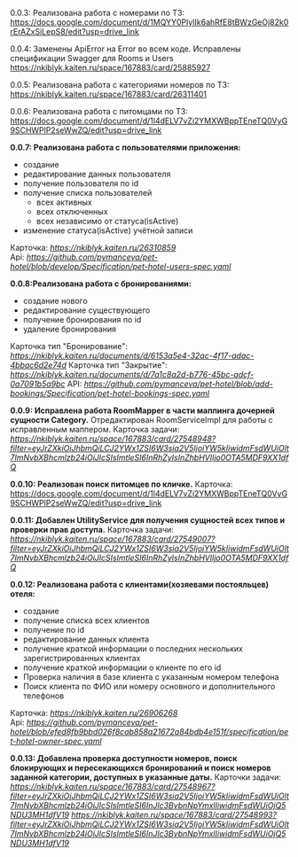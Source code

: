 0.0.3:
Реализована работа с номерами по ТЗ:
https://docs.google.com/document/d/1MQYY0PlyIIk6ahRfE8tBWzGeOj82k0rErAZxSiLepS8/edit?usp=drive_link

0.0.4:
Заменены ApiError на Error во всем коде. Исправлены спецификации Swagger для Rooms и Users
https://nkiblyk.kaiten.ru/space/167883/card/25885927

0.0.5:
Реализована работа с категориями номеров по ТЗ:
https://nkiblyk.kaiten.ru/space/167883/card/26311401

0.0.6:
Реализована работа с питомцами по ТЗ:
https://docs.google.com/document/d/1l4dELV7vZi2YMXWBppTEneTQ0VyG9SCHWPlP2seWwZQ/edit?usp=drive_link

**0.0.7: Реализована работа с пользователями приложения:**
- создание
- редактирование данных пользователя
- получение пользователя по id
- получение списка пользователей
    - всех активных
    - всех отключенных
    - всех независимо от статуса(isActive)
- изменение статуса(isActive) учётной записи

Карточка: *<https://nkiblyk.kaiten.ru/26310859>*  
Api: *<https://github.com/pymanceva/pet-hotel/blob/develop/Specification/pet-hotel-users-spec.yaml>*

**0.0.8:Реализована работа с бронированиями:**
- создание нового
- редактирование существующего
- получение бронирования по id
- удаление бронирования

Карточка тип "Бронирование": *<https://nkiblyk.kaiten.ru/documents/d/6153a5e4-32ac-4f17-adac-4bbac6d2e74d>*
Карточка тип "Закрытие": *<https://nkiblyk.kaiten.ru/documents/d/7a1c8a2d-b776-45bc-adcf-0a7091b5a9bc>*
API: *<https://github.com/pymanceva/pet-hotel/blob/add-bookings/Specification/pet-hotel-bookings-spec.yaml>*

**0.0.9: Исправлена работа RoomMapper в части маппинга дочерней сущности Category.**
Отредактирован RoomServiceImpl для работы с исправленным маппером.
Карточка задачи: *<https://nkiblyk.kaiten.ru/space/167883/card/27548948?filter=eyJrZXkiOiJhbmQiLCJ2YWx1ZSI6W3sia2V5IjoiYW5kIiwidmFsdWUiOlt7ImNvbXBhcmlzb24iOiJlcSIsImtleSI6InRhZyIsInZhbHVlIjo0OTA5MDF9XX1dfQ>*

**0.0.10: Реализован поиск питомцев по кличке.**
Карточка: https://docs.google.com/document/d/1l4dELV7vZi2YMXWBppTEneTQ0VyG9SCHWPlP2seWwZQ/edit?usp=drive_link

**0.0.11: Добавлен UtilityService для получения сущностей всех типов и проверки прав доступа.**
Карточка задачи: *<https://nkiblyk.kaiten.ru/space/167883/card/27549007?filter=eyJrZXkiOiJhbmQiLCJ2YWx1ZSI6W3sia2V5IjoiYW5kIiwidmFsdWUiOlt7ImNvbXBhcmlzb24iOiJlcSIsImtleSI6InRhZyIsInZhbHVlIjo0OTA5MDF9XX1dfQ>*

**0.0.12: Реализована работа с клиентами(хозяевами постояльцев) отеля:**
- создание
- получение списка всех клиентов
- получение по id
- редактирование данных клиента
- получение краткой информации о последних нескольких зарегистрированных клиентах
- получение краткой информации о клиенте по его id
- Проверка наличия в базе клиента с указанным номером телефона
- Поиск клиента по ФИО или номеру основного и дополнительного телефонов

Карточка: *<https://nkiblyk.kaiten.ru/26906268>*  
Api: *<https://github.com/pymanceva/pet-hotel/blob/efed8fb9bbd026f8cab858a21672a84bdb4e151f/specification/pet-hotel-owner-spec.yaml>*

**0.0.13: Добавлена проверка доступности номеров, поиск блокирующих и пересекающихся бронирований 
и поиск номеров заданной категории, доступных в указанные даты.**
Карточки задачи: *https://nkiblyk.kaiten.ru/space/167883/card/27548967?filter=eyJrZXkiOiJhbmQiLCJ2YWx1ZSI6W3sia2V5IjoiYW5kIiwidmFsdWUiOlt7ImNvbXBhcmlzb24iOiJlcSIsImtleSI6InJlc3BvbnNpYmxlIiwidmFsdWUiOjQ5NDU3MH1dfV19*
*https://nkiblyk.kaiten.ru/space/167883/card/27548993?filter=eyJrZXkiOiJhbmQiLCJ2YWx1ZSI6W3sia2V5IjoiYW5kIiwidmFsdWUiOlt7ImNvbXBhcmlzb24iOiJlcSIsImtleSI6InJlc3BvbnNpYmxlIiwidmFsdWUiOjQ5NDU3MH1dfV19*
